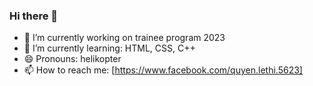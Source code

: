 ### Hi there 👋
- 🔭 I’m currently working on trainee program 2023
- 🌱 I’m currently learning: HTML, CSS, C++
- 😄 Pronouns: helikopter
- 📫 How to reach me: [https://www.facebook.com/quyen.lethi.5623]
<!--
**kllp031/kllp031** is a ✨ _special_ ✨ repository because its `README.md` (this file) appears on your GitHub profile.

Here are some ideas to get you started:

- 🔭 I’m currently working on trainee program 2023
- 🌱 I’m currently learning HTML, CSS, C++
- 👯 I’m looking to collaborate on ...
- 🤔 I’m looking for help with ...
- 💬 Ask me about ...
- 📫 How to reach me: ...
- 😄 Pronouns: helikopter
- ⚡ Fun fact: ...
-->
